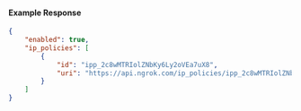 <!-- Code generated for API Clients. DO NOT EDIT. -->

#### Example Response

```json
{
	"enabled": true,
	"ip_policies": [
		{
			"id": "ipp_2c8wMTRIolZNbKy6Ly2oVEa7uX8",
			"uri": "https://api.ngrok.com/ip_policies/ipp_2c8wMTRIolZNbKy6Ly2oVEa7uX8"
		}
	]
}
```
